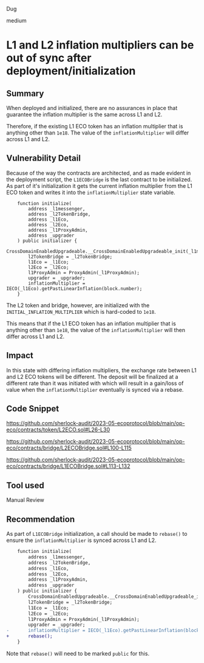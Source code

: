 Dug

medium

# L1 and L2 inflation multipliers can be out of sync after deployment/initialization

## Summary

When deployed and initialized, there are no assurances in place that guarantee the inflation multiplier is the same across L1 and L2.

Therefore, if the existing L1 ECO token has an inflation multiplier that is anything other than `1e18`. The value of the `inflationMultiplier` will differ across L1 and L2. 

## Vulnerability Detail

Because of the way the contracts are architected, and as made evident in the deployment script, the `L1ECOBridge` is the last contract to be initialized. As part of it's initialization it gets the current inflation multiplier from the L1 ECO token and writes it into the `inflationMultiplier` state variable.

```solidity
    function initialize(
        address _l1messenger,
        address _l2TokenBridge,
        address _l1Eco,
        address _l2Eco,
        address _l1ProxyAdmin,
        address _upgrader
    ) public initializer {
        CrossDomainEnabledUpgradeable.__CrossDomainEnabledUpgradeable_init(_l1messenger);
        l2TokenBridge = _l2TokenBridge;
        l1Eco = _l1Eco;
        l2Eco = _l2Eco;
        l1ProxyAdmin = ProxyAdmin(_l1ProxyAdmin);
        upgrader = _upgrader;
        inflationMultiplier = IECO(_l1Eco).getPastLinearInflation(block.number);
    }
```    

The L2 token and bridge, however, are initialized with the `INITIAL_INFLATION_MULTIPLIER` which is hard-coded to `1e18`.

This means that if the L1 ECO token has an inflation multiplier that is anything other than `1e18`, the value of the `inflationMultiplier` will then differ across L1 and L2.

## Impact

In this state with differing inflation multipliers, the exchange rate between L1 and L2 ECO tokens will be different. The deposit will be finalized at a different rate than it was initiated with which will result in a gain/loss of value when the `inflationMultiplier` eventually is synced via a rebase.

## Code Snippet

https://github.com/sherlock-audit/2023-05-ecoprotocol/blob/main/op-eco/contracts/token/L2ECO.sol#L26-L30

https://github.com/sherlock-audit/2023-05-ecoprotocol/blob/main/op-eco/contracts/bridge/L2ECOBridge.sol#L100-L115

https://github.com/sherlock-audit/2023-05-ecoprotocol/blob/main/op-eco/contracts/bridge/L1ECOBridge.sol#L113-L132

## Tool used

Manual Review

## Recommendation

As part of `L1ECOBridge` initialization, a call should be made to `rebase()` to ensure the `inflationMultiplier` is synced across L1 and L2.

```diff
    function initialize(
        address _l1messenger,
        address _l2TokenBridge,
        address _l1Eco,
        address _l2Eco,
        address _l1ProxyAdmin,
        address _upgrader
    ) public initializer {
        CrossDomainEnabledUpgradeable.__CrossDomainEnabledUpgradeable_init(_l1messenger);
        l2TokenBridge = _l2TokenBridge;
        l1Eco = _l1Eco;
        l2Eco = _l2Eco;
        l1ProxyAdmin = ProxyAdmin(_l1ProxyAdmin);
        upgrader = _upgrader;
-       inflationMultiplier = IECO(_l1Eco).getPastLinearInflation(block.number);
+       rebase();
    }
```  

Note that `rebase()` will need to be marked `public` for this.